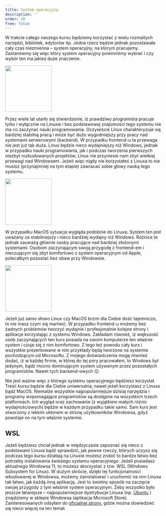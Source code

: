 ```yaml
---
title: System operacyjny
description: ''
order: 20
free: false
---
```


W trakcie całego naszego kursu będziemy korzystać z wielu rozmaitych narzędzi, bibliotek, edytorów itp. Jedna rzecz będzie jednak pozostawała cały czas niezmienna – system operacyjny, na którym pracujemy. Zastanówmy się więc który system operacyjny powinniśmy wybrać i czy wybór ten ma jakieś duże znaczenie.

<img alt="" src="/online/statyczna/img/wprowadzenie/linux.svg" width="150" />

Przez wiele lat utarło się stwierdzenie, iż prawdziwy programista pracuje tylko i wyłącznie na Linuxie i bez podstawowej znajomości tego systemu nie ma co zaczynać nauki programowania. Oczywiście Linux charakteryzuje się bardziej stabilną pracą i może być dużo wygodniejszy przy pracy nad systemami serwerowymi (backend). W przypadku frontend-u ta przewaga nie jest już tak duża. Linux będzie nieco wydajniejszy niż Windows, jednak w przypadku nauki programowania, jak i podczas tworzenia pierwszych niezbyt rozbudowanych projektów, Linux nie przyniesie nam zbyt wielkiej przewagi nad Windowsem. Jeżeli więc nigdy nie korzystałeś z Linuxa to nie musisz (przynajmniej na tym etapie) zawracać sobie głowy nauką tego systemu.

<img alt="" src="/online/statyczna/img/wprowadzenie/apple.svg" width="150" />

W przypadku MacOS sytuacja wygląda podobnie do Linuxa. System ten jest uważany za stabilniejszy i nieco bardziej wydajny niż Windows. Różnice te jednak zauważą głównie osoby pracujące nad bardziej złożonymi systemami. Osobom zaczynającym swoją przygodę z frontend-em i nieczującym się zbyt komfortowo z system operacyjnym od Apple, polecałbym pozostać bez obaw przy Windowsie.

<img alt="" src="/online/statyczna/img/wprowadzenie/windows.png" width="150" />

Jeżeli już samo słowo Linux czy MacOS brzmi dla Ciebie dość tajemniczo, to nie masz czym się martwić. W przypadku frontend-u możemy bez żadnych problemów tworzyć wydajnie i profesjonalnie kolejne strony i aplikacje korzystając z systemu Windows. Zakładam również, iż większość osób zaczynających ten kurs posiada na swoim komputerze ten właśnie system i czuje się z nim komfortowo. Z tego też powodu cały kurs i wszystkie prezentowane w nim przykłady będą tworzone na systemie pochodzącym od Microsoftu. Z mojego doświadczenia mogę również dodać, iż w każdej firmie, w której do tej pory pracowałem, to Windows był jedynym, bądź mocno dominującym system używanym przez pozostałych programistów. Nawet tych backend-owych 😉.

Nie jest ważne więc z którego systemu operacyjnego będziesz korzystał. Treść kursu będzie dla Ciebie uniwersalna, nawet jeżeli korzystasz z Linuxa bądź MacOS. Niemalże wszystkie najpopularniejsze dzisiaj narzędzia i programy wspomagające programistów są dostępne na wszystkich trzech platformach. Ich wygląd oraz zachowanie (z wyjątkiem małych różnic wydajnościowych) będzie w każdym przypadku takie samo. Sam kurs jest stworzony z lekkim ukłonem w stronę użytkowników Windowsa, gdyż powstaje on na tym właśnie systemie.

## WSL

Jeżeli będziesz chciał jednak w międzyczasie zapoznać się nieco z podstawami Linuxa bądź sprawdzić, jak pewne rzeczy, których uczysz się podczas tego kursu działają na Linuxie możesz zrobić to bardzo łatwo bez potrzeby instalowania świeżego systemu operacyjnego. Jeżeli posiadasz aktualnego Windowsa 11, to możesz skorzystać z tzw. WSL (Windows Subsystem for Linux). W dużym skrócie, dzięki tej funkcjonalności wbudowanej w Windowsa, możemy zainstalować i uruchomić na nim Linuxa tak łatwo, jak każdą inną aplikację. Jest to świetny sposób na zaczęcie swojej przygody z tym właśnie system operacyjnym. Żeby wszystko było jeszcze łatwiejsze – najpopularniejsze dystrybucje Linuxa (np. [Ubuntu](https://apps.microsoft.com/store/detail/ubuntu-on-windows/9NBLGGH4MSV6?hl=pl-pl&gl=pl&activetab=pivot%3Aoverviewtab) ) znajdziemy w sklepie Windowsa (aplikacja Microsoft Store). Zainteresowanych odsyłam do [oficjalnej strony](https://learn.microsoft.com/en-us/windows/wsl/about), gdzie można dowiedzieć się nieco więcej na ten temat.
